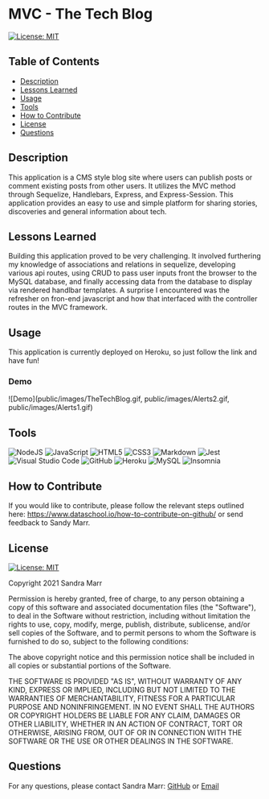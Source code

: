 # MVC - The Tech Blog

[![License: MIT](https://img.shields.io/badge/License-MIT-yellow.svg)](https://opensource.org/licenses/MIT)

## Table of Contents
* [Description](#description)
* [Lessons Learned](#lessons-learned)
* [Usage](#usage)
* [Tools](#tools)
* [How to Contribute](#how-to-contribute)
* [License](#license)
* [Questions](#questions)
## Description 
This application is a CMS style blog site where users can publish posts or comment existing posts from other users. It utilizes the MVC method through Sequelize, Handlebars, Express, and Express-Session. 
This application provides an easy to use and simple platform for sharing stories, discoveries and general information about tech.

## Lessons Learned
Building this application proved to be very challenging. It involved furthering my knowledge of associations and relations in sequelize, developing various api routes, using CRUD to pass user inputs front the browser to the MySQL database, and finally accessing data from the database to display via rendered handlbar templates. A surprise I encountered was the refresher on fron-end javascript and how that interfaced with the controller routes in the MVC framework. 
## Usage
This application is currently deployed on Heroku, so just follow the link and have fun!
 
  ### Demo
  ![Demo](public/images/TheTechBlog.gif, public/images/Alerts2.gif, public/images/Alerts1.gif)
## Tools
<img alt="NodeJS" src="https://img.shields.io/badge/node.js-%2343853D.svg?style=for-the-badge&logo=node-dot-js&logoColor=white"/>  <img alt="JavaScript" src="https://img.shields.io/badge/javascript-%23323330.svg?style=for-the-badge&logo=javascript&logoColor=%23F7DF1E"/>  <img alt="HTML5" src="https://img.shields.io/badge/html5-%23E34F26.svg?style=for-the-badge&logo=html5&logoColor=white"/>  <img alt="CSS3" src="https://img.shields.io/badge/css3-%231572B6.svg?style=for-the-badge&logo=css3&logoColor=white"/>  <img alt="Markdown" src="https://img.shields.io/badge/markdown-%23000000.svg?style=for-the-badge&logo=markdown&logoColor=white"/>  <img alt="Jest" src="https://img.shields.io/badge/-jest-%23C21325?style=for-the-badge&logo=jest&logoColor=white"/>  <img alt="Visual Studio Code" src="https://img.shields.io/badge/VisualStudioCode-0078d7.svg?style=for-the-badge&logo=visual-studio-code&logoColor=white"/>  <img alt="GitHub" src="https://img.shields.io/badge/github-%23121011.svg?style=for-the-badge&logo=github&logoColor=white"/>  <img alt="Heroku" src="https://img.shields.io/badge/heroku-%23430098.svg?style=for-the-badge&logo=heroku&logoColor=white"/>  <img alt="MySQL" src="https://img.shields.io/badge/mysql-%2300f.svg?style=for-the-badge&logo=mysql&logoColor=white"/>  <img alt="Insomnia" src="https://img.shields.io/badge/npm:sequelize-%235849BE.svg?style=for-the-badge&logo=insomnia&logoColor=white"/>
## How to Contribute
If you would like to contribute, please follow the relevant steps outlined here: https://www.dataschool.io/how-to-contribute-on-github/ or send feedback to Sandy Marr.
## License
[![License: MIT](https://img.shields.io/badge/License-MIT-yellow.svg)](https://opensource.org/licenses/MIT)

Copyright 2021 Sandra Marr

  Permission is hereby granted, free of charge, to any person obtaining a copy of this software and associated documentation files (the "Software"), to deal in the Software without restriction, including without limitation the rights to use, copy, modify, merge, publish, distribute, sublicense, and/or sell copies of the Software, and to permit persons to whom the Software is furnished to do so, subject to the following conditions:
  
  The above copyright notice and this permission notice shall be included in all copies or substantial portions of the Software.
  
  THE SOFTWARE IS PROVIDED "AS IS", WITHOUT WARRANTY OF ANY KIND, EXPRESS OR IMPLIED, INCLUDING BUT NOT LIMITED TO THE WARRANTIES OF MERCHANTABILITY, FITNESS FOR A PARTICULAR PURPOSE AND NONINFRINGEMENT. IN NO EVENT SHALL THE AUTHORS OR COPYRIGHT HOLDERS BE LIABLE FOR ANY CLAIM, DAMAGES OR OTHER LIABILITY, WHETHER IN AN ACTION OF CONTRACT, TORT OR OTHERWISE, ARISING FROM, OUT OF OR IN CONNECTION WITH THE SOFTWARE OR THE USE OR OTHER DEALINGS IN THE SOFTWARE.

## Questions

For any questions, please contact Sandra Marr: [GitHub](https://github.com/sandra-marr) or [Email](srpeters44@gmail.com)